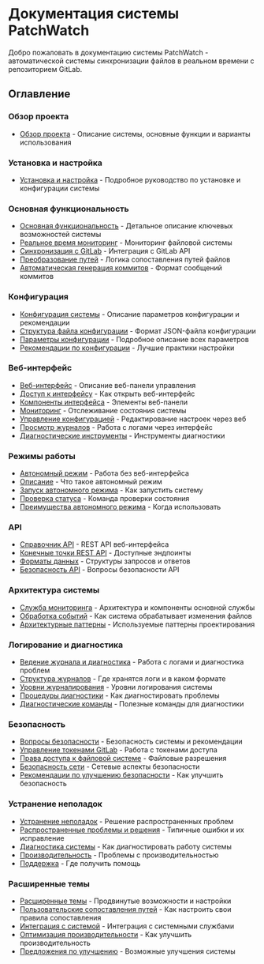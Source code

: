 # Документация системы PatchWatch

Добро пожаловать в документацию системы PatchWatch - автоматической системы синхронизации файлов в реальном времени с репозиторием GitLab.

## Оглавление

### Обзор проекта
- [Обзор проекта](Project-Overview.md) - Описание системы, основные функции и варианты использования

### Установка и настройка
- [Установка и настройка](Installation-and-Setup.md) - Подробное руководство по установке и конфигурации системы

### Основная функциональность
- [Основная функциональность](Core-Functionality.md) - Детальное описание ключевых возможностей системы
- [Реальное время мониторинг](Core-Functionality.md#реальное-время-мониторинг) - Мониторинг файловой системы
- [Синхронизация с GitLab](Core-Functionality.md#синхронизация-с-gitlab) - Интеграция с GitLab API
- [Преобразование путей](Core-Functionality.md#преобразование-путей) - Логика сопоставления путей файлов
- [Автоматическая генерация коммитов](Core-Functionality.md#автоматическая-генерация-коммитов) - Формат сообщений коммитов

### Конфигурация
- [Конфигурация системы](Configuration.md) - Описание параметров конфигурации и рекомендации
- [Структура файла конфигурации](Configuration.md#структура-файла-конфигурации) - Формат JSON-файла конфигурации
- [Параметры конфигурации](Configuration.md#параметры-конфигурации) - Подробное описание всех параметров
- [Рекомендации по конфигурации](Configuration.md#рекомендации-по-конфигурации) - Лучшие практики настройки

### Веб-интерфейс
- [Веб-интерфейс](Web-Interface.md) - Описание веб-панели управления
- [Доступ к интерфейсу](Web-Interface.md#доступ-к-интерфейсу) - Как открыть веб-интерфейс
- [Компоненты интерфейса](Web-Interface.md#компоненты-интерфейса) - Элементы веб-панели
- [Мониторинг](Web-Interface.md#мониторинг) - Отслеживание состояния системы
- [Управление конфигурацией](Web-Interface.md#управление-конфигурацией) - Редактирование настроек через веб
- [Просмотр журналов](Web-Interface.md#просмотр-журналов) - Работа с логами через интерфейс
- [Диагностические инструменты](Web-Interface.md#диагностические-инструменты) - Инструменты диагностики

### Режимы работы
- [Автономный режим](Autonomous-Mode.md) - Работа без веб-интерфейса
- [Описание](Autonomous-Mode.md#описание) - Что такое автономный режим
- [Запуск автономного режима](Autonomous-Mode.md#запуск-автономного-режима) - Как запустить систему
- [Проверка статуса](Autonomous-Mode.md#проверка-статуса) - Команда проверки состояния
- [Преимущества автономного режима](Autonomous-Mode.md#преимущества-автономного-режима) - Когда использовать

### API
- [Справочник API](API-Reference.md) - REST API веб-интерфейса
- [Конечные точки REST API](API-Reference.md#конечные-точки-rest-api) - Доступные эндпоинты
- [Форматы данных](API-Reference.md#форматы-данных) - Структуры запросов и ответов
- [Безопасность API](API-Reference.md#безопасность-api) - Вопросы безопасности API

### Архитектура системы
- [Служба мониторинга](Monitoring-Service.md) - Архитектура и компоненты основной службы
- [Обработка событий](Monitoring-Service.md#обработка-событий) - Как система обрабатывает изменения файлов
- [Архитектурные паттерны](Monitoring-Service.md#архитектурные-паттерны) - Используемые паттерны проектирования

### Логирование и диагностика
- [Ведение журнала и диагностика](Logging-and-Diagnostics.md) - Работа с логами и диагностика проблем
- [Структура журналов](Logging-and-Diagnostics.md#структура-журналов) - Где хранятся логи и в каком формате
- [Уровни журналирования](Logging-and-Diagnostics.md#уровни-журналирования) - Уровни логирования системы
- [Процедуры диагностики](Logging-and-Diagnostics.md#процедуры-диагностики) - Как диагностировать проблемы
- [Диагностические команды](Logging-and-Diagnostics.md#диагностические-команды) - Полезные команды для диагностики

### Безопасность
- [Вопросы безопасности](Security-Considerations.md) - Безопасность системы и рекомендации
- [Управление токенами GitLab](Security-Considerations.md#управление-токенами-gitlab) - Работа с токенами доступа
- [Права доступа к файловой системе](Security-Considerations.md#права-доступа-к-файловой-системе) - Файловые разрешения
- [Безопасность сети](Security-Considerations.md#безопасность-сети) - Сетевые аспекты безопасности
- [Рекомендации по улучшению безопасности](Security-Considerations.md#рекомендации-по-улучшению-безопасности) - Как улучшить безопасность

### Устранение неполадок
- [Устранение неполадок](Troubleshooting.md) - Решение распространенных проблем
- [Распространенные проблемы и решения](Troubleshooting.md#распространенные-проблемы-и-решения) - Типичные ошибки и их исправление
- [Диагностика системы](Troubleshooting.md#диагностика-системы) - Как диагностировать работу системы
- [Производительность](Troubleshooting.md#производительность) - Проблемы с производительностью
- [Поддержка](Troubleshooting.md#поддержка) - Где получить помощь

### Расширенные темы
- [Расширенные темы](Advanced-Topics.md) - Продвинутые возможности и настройки
- [Пользовательские сопоставления путей](Advanced-Topics.md#пользовательские-сопоставления-путей) - Как настроить свои правила сопоставления
- [Интеграция с системой](Advanced-Topics.md#интеграция-с-системой) - Интеграция с системными службами
- [Оптимизация производительности](Advanced-Topics.md#оптимизация-производительности) - Как улучшить производительность
- [Предложения по улучшению](Advanced-Topics.md#предложения-по-улучшению) - Возможные улучшения системы